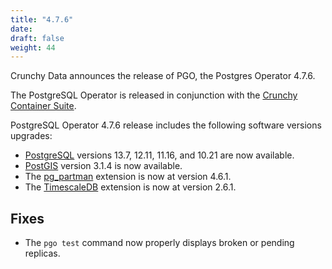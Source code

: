 ```yaml
---
title: "4.7.6"
date:
draft: false
weight: 44
---
```


Crunchy Data announces the release of PGO, the Postgres Operator 4.7.6.

The PostgreSQL Operator is released in conjunction with the [Crunchy Container Suite](https://github.com/CrunchyData/crunchy-containers/).

PostgreSQL Operator 4.7.6 release includes the following software versions upgrades:

- [PostgreSQL](https://www.postgresql.org) versions 13.7, 12.11, 11.16, and 10.21 are now available.
- [PostGIS](http://postgis.net/) version 3.1.4 is now available.
- The [pg_partman](https://github.com/pgpartman/pg_partman) extension is now at version 4.6.1.
- The [TimescaleDB](https://github.com/timescale/timescaledb) extension is now at version 2.6.1.

## Fixes

- The `pgo test` command now properly displays broken or pending replicas.
